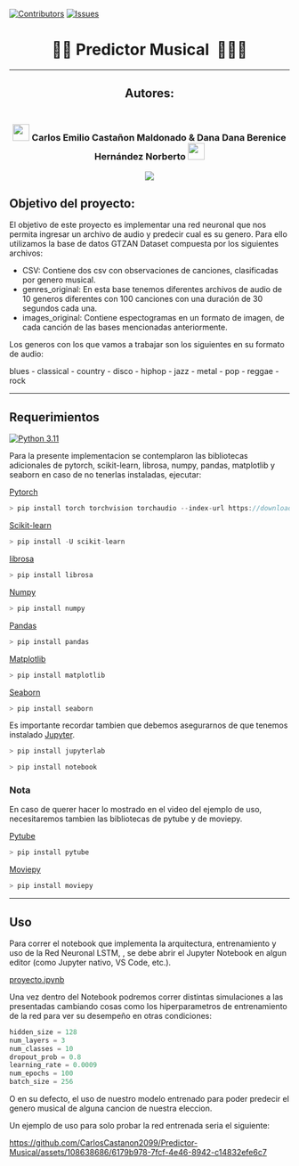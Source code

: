 [![Contributors][contributors-shield]][contributors-url]
[![Issues][issues-shield]][issues-url]
<!--
[![Forks][forks-shield]][forks-url]
[![Stargazers][stars-shield]][stars-url]
-->

<div align="center">

# 🎸🤖 **Predictor Musical ​** 🐦‍🔥🎶

----
## **Autores:**

### <br> <img src="https://media.tenor.com/m6cM9lV-doYAAAAi/batman-batman-beyond.gif" width="30"> **Carlos Emilio Castañon Maldonado** & **Dana Dana Berenice Hernández Norberto** <img src="https://i.pinimg.com/originals/c2/00/92/c2009226c462e1fe82a19ca7cd206d1c.gif" width="30"> <br> 

[![](https://i.pinimg.com/originals/3e/fe/1c/3efe1cb845954233246f60d5d8395dd0.gif)](https://www.youtube.com/watch?v=_8YRx47oylM)

</div>


## **Objetivo del proyecto:**
El objetivo de este proyecto es implementar una red neuronal que nos permita ingresar un archivo de audio y predecir cual es su genero. Para ello utilizamos la base de datos GTZAN Dataset compuesta por los siguientes archivos:
* CSV: Contiene dos csv con observaciones de canciones, clasificadas por genero musical.
* genres_original: En esta base tenemos diferentes archivos de audio de 10 generos diferentes con 100 canciones con una duración de 30 segundos cada una.
* images_original: Contiene espectogramas en un formato de imagen, de cada canción de las bases mencionadas anteriormente.

Los generos con los que vamos a trabajar son los siguientes en su formato de audio:

blues - classical - country - disco - hiphop - jazz - metal - pop - reggae - rock

-------------

## **Requerimientos**

[![Python 3.11](https://img.shields.io/badge/python-3.11-blue.svg)](https://www.python.org/downloads/release/python-311/)

Para la presente implementacion se contemplaron las bibliotecas adicionales de pytorch, scikit-learn, librosa, numpy, pandas, matplotlib y seaborn en caso de no tenerlas instaladas, ejecutar:

[Pytorch](https://pytorch.org/)

```C
> pip install torch torchvision torchaudio --index-url https://download.pytorch.org/whl/cpu
```

[Scikit-learn](https://scikit-learn.org/stable/install.html)

```C
> pip install -U scikit-learn
```

[librosa](https://librosa.org/)

```C
> pip install librosa
```

[Numpy](https://numpy.org/install/)

```C
> pip install numpy
```

[Pandas](https://pandas.pydata.org/getting_started.html)

```C
> pip install pandas
```

[Matplotlib](https://matplotlib.org/)

```C
> pip install matplotlib
```

[Seaborn](https://seaborn.pydata.org/installing.html)

```C
> pip install seaborn
```

Es importante recordar tambien que debemos asegurarnos de que tenemos instalado [Jupyter](https://jupyter.org/install).

```C
> pip install jupyterlab
```

```C
> pip install notebook
```

### **Nota**
En caso de querer hacer lo mostrado en el video del ejemplo de uso, necesitaremos tambien las bibliotecas de pytube y de moviepy.

[Pytube](https://pytube.io/en/latest/user/install.html)

```C
> pip install pytube
```

[Moviepy](https://zulko.github.io/moviepy/install.html)

```C
> pip install moviepy
```


------

## **Uso**

Para correr el notebook que implementa la arquitectura, entrenamiento y uso de la Red Neuronal LSTM, , se debe abrir el Jupyter Notebook en algun editor (como Jupyter nativo, VS Code, etc.).

[proyecto.ipynb](./proyecto.ipynb)

Una vez dentro del Notebook podremos correr distintas simulaciones a las presentadas cambiando cosas como los hiperparametros de entrenamiento de la red para ver su desempeño en otras condiciones:

```python
hidden_size = 128
num_layers = 3
num_classes = 10
dropout_prob = 0.8
learning_rate = 0.0009
num_epochs = 100
batch_size = 256
```

O en su defecto, el uso de nuestro modelo entrenado para poder predecir el genero musical de alguna cancion de nuestra eleccion.

Un ejemplo de uso para solo probar la red entrenada seria el siguiente:

https://github.com/CarlosCastanon2099/Predictor-Musical/assets/108638686/6179b978-7fcf-4e46-8942-c14832efe6c7


[contributors-shield]: https://img.shields.io/github/contributors/CarlosCastanon2099/Predictor-Musical.svg?style=for-the-badge
[contributors-url]: https://github.com/CarlosCastanon2099/Predictor-Musical/graphs/contributors
[forks-shield]: https://img.shields.io/github/forks/CarlosCastanon2099/Predictor-Musical.svg?style=for-the-badge
[forks-url]: https://github.com/CarlosCastanon2099/Predictor-Musical/network/members
[stars-shield]: https://img.shields.io/github/stars/CarlosCastanon2099/Predictor-Musical.svg?style=for-the-badge
[stars-url]: https://github.com/CarlosCastanon2099/Predictor-Musical/stargazers
[issues-shield]: https://img.shields.io/github/issues/CarlosCastanon2099/Predictor-Musical.svg?style=for-the-badge
[issues-url]: https://github.com/CarlosCastanon2099/Predictor-Musical/issues
[license-shield]: https://img.shields.io/github/license/CarlosCastanon2099/Predictor-Musical.svg?style=for-the-badge
[license-url]: https://github.com/CarlosCastanon2099/Predictor-Musical/blob/master/LICENSE.txt
[linkedin-shield]: https://img.shields.io/badge/-LinkedIn-black.svg?style=for-the-badge&logo=linkedin&colorB=555
[linkedin-url]: https://linkedin.com/in/linkedin_username
[product-screenshot]: images/screenshot.png
[Next.js]: https://img.shields.io/badge/next.js-000000?style=for-the-badge&logo=nextdotjs&logoColor=white
[Next-url]: https://nextjs.org/
[React.js]: https://img.shields.io/badge/React-20232A?style=for-the-badge&logo=react&logoColor=61DAFB
[React-url]: https://reactjs.org/
[Vue.js]: https://img.shields.io/badge/Vue.js-35495E?style=for-the-badge&logo=vuedotjs&logoColor=4FC08D
[Vue-url]: https://vuejs.org/
[Angular.io]: https://img.shields.io/badge/Angular-DD0031?style=for-the-badge&logo=angular&logoColor=white
[Angular-url]: https://angular.io/
[Svelte.dev]: https://img.shields.io/badge/Svelte-4A4A55?style=for-the-badge&logo=svelte&logoColor=FF3E00
[Svelte-url]: https://svelte.dev/
[Laravel.com]: https://img.shields.io/badge/Laravel-FF2D20?style=for-the-badge&logo=laravel&logoColor=white
[Laravel-url]: https://laravel.com
[Bootstrap.com]: https://img.shields.io/badge/Bootstrap-563D7C?style=for-the-badge&logo=bootstrap&logoColor=white
[Bootstrap-url]: https://getbootstrap.com
[JQuery.com]: https://img.shields.io/badge/jQuery-0769AD?style=for-the-badge&logo=jquery&logoColor=white
[JQuery-url]: https://jquery.com 


